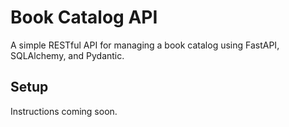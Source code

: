 # Book Catalog API

A simple RESTful API for managing a book catalog using FastAPI, SQLAlchemy, and Pydantic.

## Setup

Instructions coming soon. 